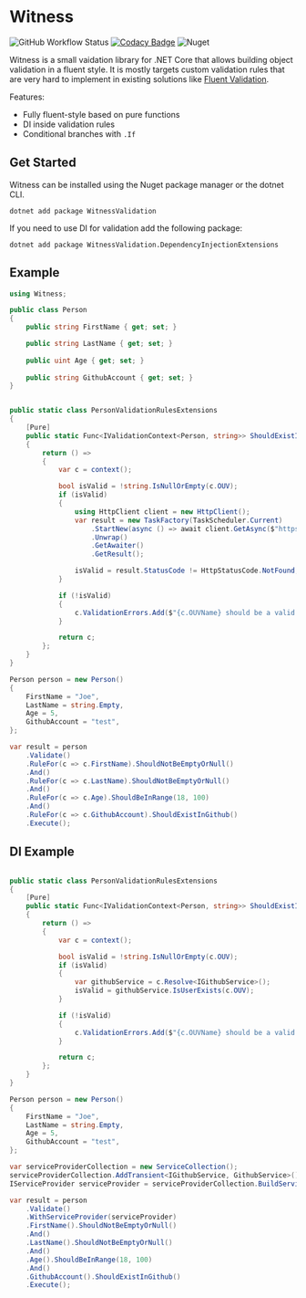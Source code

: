 # Witness

![GitHub Workflow Status](https://img.shields.io/github/workflow/status/MrZoidberg/Witness/Build) [![Codacy Badge](https://app.codacy.com/project/badge/Grade/69696e45f75f455e9a7654ca2b12f227)](https://www.codacy.com/manual/mihail.merkulov/Witness?utm_source=github.com&amp;utm_medium=referral&amp;utm_content=MrZoidberg/Witness&amp;utm_campaign=Badge_Grade) ![Nuget](https://img.shields.io/nuget/v/WitnessValidation)

Witness is a small vaidation library for .NET Core that allows building object validation in a fluent style.
It is mostly targets custom validation rules that are very hard to implement in existing solutions like [Fluent Validation](https://github.com/FluentValidation/FluentValidation).

Features:

- Fully fluent-style based on pure functions
- DI inside validation rules
- Conditional branches with `.If`

## Get Started

Witness can be installed using the Nuget package manager or the dotnet CLI.

`dotnet add package WitnessValidation`

If you need to use DI for validation add the following package:

`dotnet add package WitnessValidation.DependencyInjectionExtensions`


## Example

```csharp
using Witness;

public class Person
{
    public string FirstName { get; set; }

    public string LastName { get; set; }
    
    public uint Age { get; set; }
    
    public string GithubAccount { get; set; }
}


public static class PersonValidationRulesExtensions
{    
    [Pure]
    public static Func<IValidationContext<Person, string>> ShouldExistInGithub(this Func<IValidationContext<Person, string>> context)
    {
        return () =>
        {
            var c = context();

            bool isValid = !string.IsNullOrEmpty(c.OUV);
            if (isValid)
            {
                using HttpClient client = new HttpClient();
                var result = new TaskFactory(TaskScheduler.Current)
                    .StartNew(async () => await client.GetAsync($"https://github.com/{c.OUV}"))
                    .Unwrap()
                    .GetAwaiter()
                    .GetResult();

                isValid = result.StatusCode != HttpStatusCode.NotFound;
            }

            if (!isValid)
            {
                c.ValidationErrors.Add($"{c.OUVName} should be a valid Github username");
            }

            return c;
        };
    }
}

Person person = new Person()
{
    FirstName = "Joe",
    LastName = string.Empty,
    Age = 5,
    GithubAccount = "test",
};

var result = person
    .Validate()
    .RuleFor(c => c.FirstName).ShouldNotBeEmptyOrNull()
    .And()
    .RuleFor(c => c.LastName).ShouldNotBeEmptyOrNull()
    .And()
    .RuleFor(c => c.Age).ShouldBeInRange(18, 100)
    .And()
    .RuleFor(c => c.GithubAccount).ShouldExistInGithub()
    .Execute();
```

## DI Example

```csharp

public static class PersonValidationRulesExtensions
{
    [Pure]
    public static Func<IValidationContext<Person, string>> ShouldExistInGithub(this Func<IValidationContext<Person, string>> context)
    {
        return () =>
        {
            var c = context();

            bool isValid = !string.IsNullOrEmpty(c.OUV);
            if (isValid)
            {
                var githubService = c.Resolve<IGithubService>();
                isValid = githubService.IsUserExists(c.OUV);
            }

            if (!isValid)
            {
                c.ValidationErrors.Add($"{c.OUVName} should be a valid Github username");
            }

            return c;
        };
    }
}

Person person = new Person()
{
    FirstName = "Joe",
    LastName = string.Empty,
    Age = 5,
    GithubAccount = "test",
};

var serviceProviderCollection = new ServiceCollection();
serviceProviderCollection.AddTransient<IGithubService, GithubService>();
IServiceProvider serviceProvider = serviceProviderCollection.BuildServiceProvider();

var result = person
    .Validate()
    .WithServiceProvider(serviceProvider)
    .FirstName().ShouldNotBeEmptyOrNull()
    .And()
    .LastName().ShouldNotBeEmptyOrNull()
    .And()
    .Age().ShouldBeInRange(18, 100)
    .And()
    .GithubAccount().ShouldExistInGithub()
    .Execute();
```